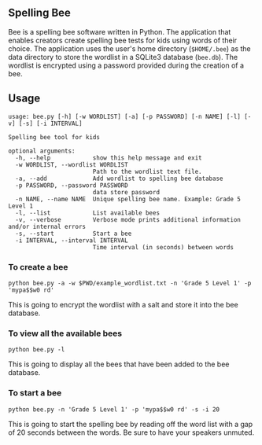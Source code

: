 ## Spelling Bee

Bee is a spelling bee software written in Python. The application that enables creators create spelling bee tests for kids using words of their choice. The application uses the user's home directory (`$HOME/.bee`) as the data directory to store the wordlist in a SQLite3 database (`bee.db`). The wordlist is encrypted using a password provided during the creation of a bee.


## Usage

```
usage: bee.py [-h] [-w WORDLIST] [-a] [-p PASSWORD] [-n NAME] [-l] [-v] [-s] [-i INTERVAL]

Spelling bee tool for kids

optional arguments:
  -h, --help            show this help message and exit
  -w WORDLIST, --wordlist WORDLIST
                        Path to the wordlist text file.
  -a, --add             Add wordlist to spelling bee database
  -p PASSWORD, --password PASSWORD
                        data store password
  -n NAME, --name NAME  Unique spelling bee name. Example: Grade 5 Level 1
  -l, --list            List available bees
  -v, --verbose         Verbose mode prints additional information and/or internal errors
  -s, --start           Start a bee
  -i INTERVAL, --interval INTERVAL
                        Time interval (in seconds) between words
```

### To create a bee

```
python bee.py -a -w $PWD/example_wordlist.txt -n 'Grade 5 Level 1' -p 'mypa$$w0 rd'
```

This is going to encrypt the wordlist with a salt and store it into the bee database.

### To view all the available bees 

```
python bee.py -l
```

This is going to display all the bees that have been added to the bee database.

### To start a bee

```
python bee.py -n 'Grade 5 Level 1' -p 'mypa$$w0 rd' -s -i 20
```

This is going to start the spelling bee by reading off the word list with a gap of 20 seconds between the words. Be sure to have your speakers unmuted.
